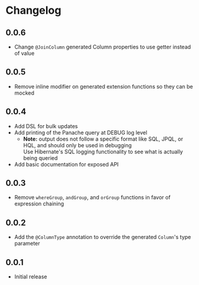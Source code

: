 # Changelog

## 0.0.6
- Change `@JoinColumn` generated Column properties to use getter instead of value

## 0.0.5
- Remove inline modifier on generated extension functions so they can be mocked

## 0.0.4
- Add DSL for bulk updates
- Add printing of the Panache query at DEBUG log level
  - **Note:** output does not follow a specific format like SQL, JPQL, or HQL, and should only be used in debugging  
    Use Hibernate's SQL logging functionality to see what is actually being queried
- Add basic documentation for exposed API

## 0.0.3
- Remove `whereGroup`, `andGroup`, and `orGroup` functions in favor of expression chaining

## 0.0.2
- Add the `@ColumnType` annotation to override the generated `Column`'s type parameter

## 0.0.1
- Initial release

